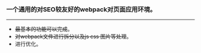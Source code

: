### 一个通用的对SEO较友好的webpack对页面应用环境。

---

+ ~~最基本的功能可以完成~~。
+ ~~对webpack文件进行拆分以及js css 图片等处理~~。
+ 进行优化。
